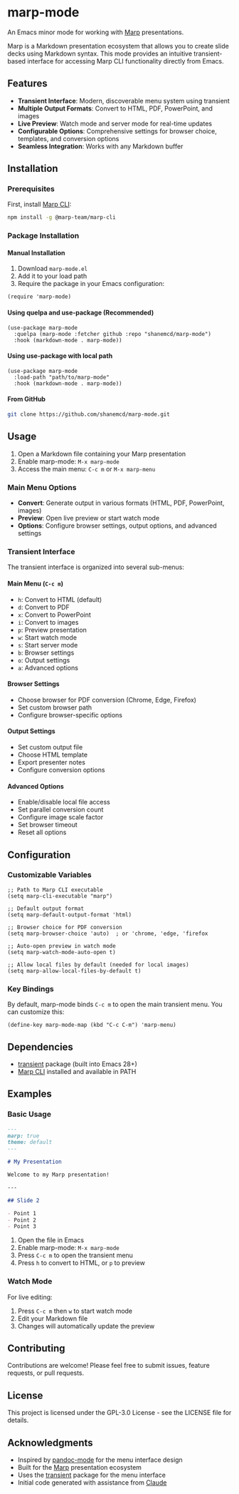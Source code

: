 # marp-mode

An Emacs minor mode for working with [Marp](https://marp.app/) presentations.

Marp is a Markdown presentation ecosystem that allows you to create slide decks using Markdown syntax. This mode provides an intuitive transient-based interface for accessing Marp CLI functionality directly from Emacs.

## Features

- **Transient Interface**: Modern, discoverable menu system using transient
- **Multiple Output Formats**: Convert to HTML, PDF, PowerPoint, and images
- **Live Preview**: Watch mode and server mode for real-time updates
- **Configurable Options**: Comprehensive settings for browser choice, templates, and conversion options
- **Seamless Integration**: Works with any Markdown buffer

## Installation

### Prerequisites

First, install [Marp CLI](https://github.com/marp-team/marp-cli):

```bash
npm install -g @marp-team/marp-cli
```

### Package Installation

#### Manual Installation

1. Download `marp-mode.el`
2. Add it to your load path
3. Require the package in your Emacs configuration:

```elisp
(require 'marp-mode)
```

#### Using quelpa and use-package (Recommended)

```elisp
(use-package marp-mode
  :quelpa (marp-mode :fetcher github :repo "shanemcd/marp-mode")
  :hook (markdown-mode . marp-mode))
```

#### Using use-package with local path

```elisp
(use-package marp-mode
  :load-path "path/to/marp-mode"
  :hook (markdown-mode . marp-mode))
```

#### From GitHub

```bash
git clone https://github.com/shanemcd/marp-mode.git
```

## Usage

1. Open a Markdown file containing your Marp presentation
2. Enable marp-mode: `M-x marp-mode`
3. Access the main menu: `C-c m` or `M-x marp-menu`

### Main Menu Options

- **Convert**: Generate output in various formats (HTML, PDF, PowerPoint, images)
- **Preview**: Open live preview or start watch mode
- **Options**: Configure browser settings, output options, and advanced settings

### Transient Interface

The transient interface is organized into several sub-menus:

#### Main Menu (`C-c m`)
- `h`: Convert to HTML (default)
- `d`: Convert to PDF
- `x`: Convert to PowerPoint
- `i`: Convert to images
- `p`: Preview presentation
- `w`: Start watch mode
- `s`: Start server mode
- `b`: Browser settings
- `o`: Output settings
- `a`: Advanced options

#### Browser Settings
- Choose browser for PDF conversion (Chrome, Edge, Firefox)
- Set custom browser path
- Configure browser-specific options

#### Output Settings
- Set custom output file
- Choose HTML template
- Export presenter notes
- Configure conversion options

#### Advanced Options
- Enable/disable local file access
- Set parallel conversion count
- Configure image scale factor
- Set browser timeout
- Reset all options

## Configuration

### Customizable Variables

```elisp
;; Path to Marp CLI executable
(setq marp-cli-executable "marp")

;; Default output format
(setq marp-default-output-format 'html)

;; Browser choice for PDF conversion
(setq marp-browser-choice 'auto)  ; or 'chrome, 'edge, 'firefox

;; Auto-open preview in watch mode
(setq marp-watch-mode-auto-open t)

;; Allow local files by default (needed for local images)
(setq marp-allow-local-files-by-default t)
```

### Key Bindings

By default, marp-mode binds `C-c m` to open the main transient menu. You can customize this:

```elisp
(define-key marp-mode-map (kbd "C-c C-m") 'marp-menu)
```

## Dependencies

- [transient](https://github.com/magit/transient) package (built into Emacs 28+)
- [Marp CLI](https://github.com/marp-team/marp-cli) installed and available in PATH

## Examples

### Basic Usage

```markdown
---
marp: true
theme: default
---

# My Presentation

Welcome to my Marp presentation!

---

## Slide 2

- Point 1
- Point 2
- Point 3
```

1. Open the file in Emacs
2. Enable marp-mode: `M-x marp-mode`
3. Press `C-c m` to open the transient menu
4. Press `h` to convert to HTML, or `p` to preview

### Watch Mode

For live editing:

1. Press `C-c m` then `w` to start watch mode
2. Edit your Markdown file
3. Changes will automatically update the preview

## Contributing

Contributions are welcome! Please feel free to submit issues, feature requests, or pull requests.

## License

This project is licensed under the GPL-3.0 License - see the LICENSE file for details.

## Acknowledgments

- Inspired by [pandoc-mode](https://github.com/joostkremers/pandoc-mode) for the menu interface design
- Built for the [Marp](https://marp.app/) presentation ecosystem
- Uses the [transient](https://github.com/magit/transient) package for the menu interface
- Initial code generated with assistance from [Claude](https://claude.ai)